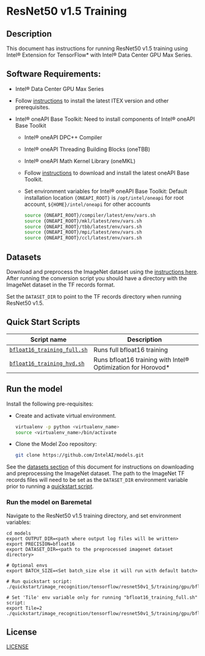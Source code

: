 <!--- 0. Title -->
# ResNet50 v1.5 Training

<!-- 10. Description -->
## Description

This document has instructions for running ResNet50 v1.5 training using
Intel® Extension for TensorFlow* with Intel® Data Center GPU Max Series.

<!--- 20. GPU Setup -->
## Software Requirements:
- Intel® Data Center GPU Max Series
- Follow [instructions](https://intel.github.io/intel-extension-for-tensorflow/latest/get_started.html) to install the latest ITEX version and other prerequisites.

- Intel® oneAPI Base Toolkit: Need to install components of Intel® oneAPI Base Toolkit
  - Intel® oneAPI DPC++ Compiler
  - Intel® oneAPI Threading Building Blocks (oneTBB)
  - Intel® oneAPI Math Kernel Library (oneMKL)
  - Follow [instructions](https://www.intel.com/content/www/us/en/developer/tools/oneapi/base-toolkit-download.html?operatingsystem=linux&distributions=offline) to download and install the latest oneAPI Base Toolkit.

  - Set environment variables for Intel® oneAPI Base Toolkit: 
    Default installation location `{ONEAPI_ROOT}` is `/opt/intel/oneapi` for root account, `${HOME}/intel/oneapi` for other accounts
    ```bash
    source {ONEAPI_ROOT}/compiler/latest/env/vars.sh
    source {ONEAPI_ROOT}/mkl/latest/env/vars.sh
    source {ONEAPI_ROOT}/tbb/latest/env/vars.sh
    source {ONEAPI_ROOT}/mpi/latest/env/vars.sh
    source {ONEAPI_ROOT}/ccl/latest/env/vars.sh
    ```

<!--- 30. Datasets -->
## Datasets

Download and preprocess the ImageNet dataset using the [instructions here](https://github.com/IntelAI/models/blob/master/datasets/imagenet/README.md).
After running the conversion script you should have a directory with the
ImageNet dataset in the TF records format.

Set the `DATASET_DIR` to point to the TF records directory when running ResNet50 v1.5.

<!--- 40. Quick Start Scripts -->
## Quick Start Scripts

| Script name | Description |
|-------------|-------------|
| [`bfloat16_training_full.sh`](bfloat16_training_full.sh) | Runs full bfloat16 training  |
| [`bfloat16_training_hvd.sh`](bfloat16_training_hvd.sh) | Runs bfloat16 training with Intel® Optimization for Horovod* |

<!--- 50. Baremetal -->
## Run the model
Install the following pre-requisites:
* Create and activate virtual environment.
  ```bash
  virtualenv -p python <virtualenv_name>
  source <virtualenv_name>/bin/activate
  ```
* Clone the Model Zoo repository:
  ```bash
  git clone https://github.com/IntelAI/models.git
  ```

See the [datasets section](#datasets) of this document for instructions on
downloading and preprocessing the ImageNet dataset. The path to the ImageNet
TF records files will need to be set as the `DATASET_DIR` environment variable
prior to running a [quickstart script](#quick-start-scripts).

### Run the model on Baremetal
Navigate to the ResNet50 v1.5 training directory, and set environment variables:
```
cd models
export OUTPUT_DIR=<path where output log files will be written>
export PRECISION=bfloat16
export DATASET_DIR=<path to the preprocessed imagenet dataset directory>

# Optional envs
export BATCH_SIZE=<Set batch_size else it will run with default batch>

# Run quickstart script:
./quickstart/image_recognition/tensorflow/resnet50v1_5/training/gpu/bfloat16_training_hvd.sh

# Set 'Tile' env variable only for running "bfloat16_training_full.sh" script: 
export Tile=2
./quickstart/image_recognition/tensorflow/resnet50v1_5/training/gpu/bfloat16_training_full.sh
```

<!--- 80. License -->
## License

[LICENSE](/LICENSE)

